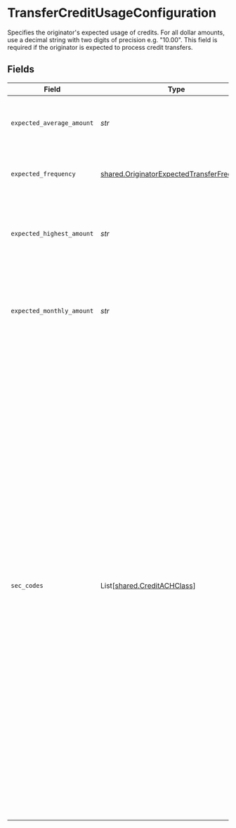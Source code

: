 # TransferCreditUsageConfiguration

Specifies the originator's expected usage of credits. For all dollar amounts, use a decimal string with two digits of precision e.g. "10.00". This field is required if the originator is expected to process credit transfers.


## Fields

| Field                                                                                                                                                                                                                                                                                                                                                                                                                                                                                                                  | Type                                                                                                                                                                                                                                                                                                                                                                                                                                                                                                                   | Required                                                                                                                                                                                                                                                                                                                                                                                                                                                                                                               | Description                                                                                                                                                                                                                                                                                                                                                                                                                                                                                                            |
| ---------------------------------------------------------------------------------------------------------------------------------------------------------------------------------------------------------------------------------------------------------------------------------------------------------------------------------------------------------------------------------------------------------------------------------------------------------------------------------------------------------------------- | ---------------------------------------------------------------------------------------------------------------------------------------------------------------------------------------------------------------------------------------------------------------------------------------------------------------------------------------------------------------------------------------------------------------------------------------------------------------------------------------------------------------------- | ---------------------------------------------------------------------------------------------------------------------------------------------------------------------------------------------------------------------------------------------------------------------------------------------------------------------------------------------------------------------------------------------------------------------------------------------------------------------------------------------------------------------- | ---------------------------------------------------------------------------------------------------------------------------------------------------------------------------------------------------------------------------------------------------------------------------------------------------------------------------------------------------------------------------------------------------------------------------------------------------------------------------------------------------------------------- |
| `expected_average_amount`                                                                                                                                                                                                                                                                                                                                                                                                                                                                                              | *str*                                                                                                                                                                                                                                                                                                                                                                                                                                                                                                                  | :heavy_check_mark:                                                                                                                                                                                                                                                                                                                                                                                                                                                                                                     | The originator’s expected average amount per credit.                                                                                                                                                                                                                                                                                                                                                                                                                                                                   |
| `expected_frequency`                                                                                                                                                                                                                                                                                                                                                                                                                                                                                                   | [shared.OriginatorExpectedTransferFrequency](../../models/shared/originatorexpectedtransferfrequency.md)                                                                                                                                                                                                                                                                                                                                                                                                               | :heavy_check_mark:                                                                                                                                                                                                                                                                                                                                                                                                                                                                                                     | The originator's expected transfer frequency.                                                                                                                                                                                                                                                                                                                                                                                                                                                                          |
| `expected_highest_amount`                                                                                                                                                                                                                                                                                                                                                                                                                                                                                              | *str*                                                                                                                                                                                                                                                                                                                                                                                                                                                                                                                  | :heavy_check_mark:                                                                                                                                                                                                                                                                                                                                                                                                                                                                                                     | The originator’s expected highest amount for a single credit transfer.                                                                                                                                                                                                                                                                                                                                                                                                                                                 |
| `expected_monthly_amount`                                                                                                                                                                                                                                                                                                                                                                                                                                                                                              | *str*                                                                                                                                                                                                                                                                                                                                                                                                                                                                                                                  | :heavy_check_mark:                                                                                                                                                                                                                                                                                                                                                                                                                                                                                                     | The originator’s monthly expected ACH credit processing amount for the next 6-12 months.                                                                                                                                                                                                                                                                                                                                                                                                                               |
| `sec_codes`                                                                                                                                                                                                                                                                                                                                                                                                                                                                                                            | List[[shared.CreditACHClass](../../models/shared/creditachclass.md)]                                                                                                                                                                                                                                                                                                                                                                                                                                                   | :heavy_check_mark:                                                                                                                                                                                                                                                                                                                                                                                                                                                                                                     | Specifies the expected use cases for the originator’s credit transfers. This should be a list that contains one or more of the following codes:<br/><br/>`"ccd"` - Corporate Credit or Debit - fund transfer between two corporate bank accounts<br/><br/>`"ppd"` - Prearranged Payment or Deposit - the transfer is part of a pre-existing relationship with a consumer, eg. bill payment<br/><br/>`"web"` - A credit Entry initiated by or on behalf of a holder of a Consumer Account that is intended for a Consumer Account of a Receiver |